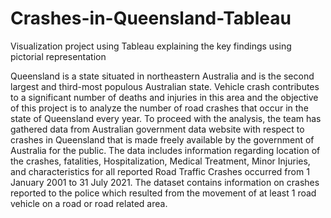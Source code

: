 # Crashes-in-Queensland-Tableau
Visualization project using Tableau explaining the key findings using pictorial representation



Queensland is a state situated in northeastern Australia and is the second largest and third-most populous Australian state. Vehicle crash contributes to a significant number of deaths and injuries in this area and the objective of this project is to analyze the number of road crashes that occur in the state of Queensland every year. To proceed with the analysis, the team has gathered data from Australian government data website with respect to crashes in Queensland that is made freely available by the government of Australia for the public. The data includes information regarding location of the crashes, fatalities, Hospitalization, Medical Treatment, Minor Injuries, and characteristics for all reported Road Traffic Crashes occurred from 1 January 2001 to 31 July 2021. The dataset contains information on crashes reported to the police which resulted from the movement of at least 1 road vehicle on a road or road related area. 
